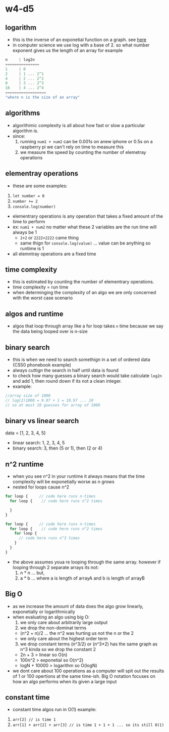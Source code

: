 # w4-d5

## logarithm
* this is the inverse of an exponetial function on a graph. see [here](https://www.google.com/url?sa=i&url=https%3A%2F%2Fwww.intmath.com%2Fblog%2Fmathematics%2Fhow-to-find-the-equation-of-a-logarithm-function-from-its-graph-11988&psig=AOvVaw2L38SRlMyH3Sk2XmP3hgzS&ust=1583028062731000&source=images&cd=vfe&ved=0CAIQjRxqFwoTCMiZ6ZzV9ecCFQAAAAAdAAAAABAD)
* in computer science we use log with a base of 2. so what number exponent gives us the length of an array for example
```js
n     | log2n
===============
1     | 0
2     | 1 ... 2^1
4     | 2 ... 2^2
8     | 3 ... 2^3
16    | 4 ... 2^4
==================
"where n is the size of an array"
```

## algorithms
* algorithimic complexity is all about how fast or slow a particular algorithm is.
* since:
  1. running `num1 + num2` can be 0.001s on anew iphone or 0.5s on a raspberry pi we can't rely on time to measure this
  2. we measure the speed by counting the number of elemetray operations

## elementray operations
* these are some examples:
1. `let number = 0`
1. `number += 2`
1. `console.log(number)`
* elementrary operations is any operation that takes a fixed amount of the time to perform
* ex: `num1 + num2` no matter what these 2 variables are the run time will always be 1
  * `2+2` or `2222+2222` came thing
  * same thign for `console.log(value)` ... value can be anything so runtime is 1
* all elemntray operations are a fixed time

## time complexity
* this is estimated by counting the number of elementrary operations. 
* time complexity = run time
* when determinging the complexity of an algo we are only concerned with the worst case scenario

## algos and runtime
* algos that loop through array like a for loop takes `n` time because we say the data being looped over is n-size

## binary search
* this is when we need to search somethign in a set of ordered data (CS50 phonebook example)
* always cuttign the search in half until data is found
* to check how many guesses a binary search would take calculate `log2n` and add 1, then round down if its not a clean integer.
* example:
```js
//array size of 1000
// log(2)1000 = 9.97 + 1 = 10.97 ... 10
// so at most 10 guesses for array of 1000
```

## binary vs linear search
data = [1, 2, 3, 4, 5]
* linear search: 1, 2, 3, 4, 5
* binary search: 3, then (5 or 1), then (2 or 4)

## n^2 runtime
* when you see n^2 in your runtime it always means that the time complexity will be exponetially worse as n grows
* nested for loops cause n^2
```js
for loop {     // code here runs n-times
  for loop {    // code here runs n^2 times

  }
}
```
```js
for loop {     // code here runs n-times
  for loop {    // code here runs n^2 times
    for loop {
      // code here runs n^3 times
    }
  }
}
```
* the above assumes youa re looping through the same array. however if looping through 2 separate arrays its not:
  1. n * n ... but,
  2. a * b ... where a is length of arrayA and b is length of arrayB

## Big O
* as we increase the amount of data does the algo grow linearly, exponetially or logarithmically
* when evaluating an algo using big O:
  1. we only care about arbitrarily large output
  1. we drop the non-dominat terms
    * (n^2 + n)/2 ... the n^2 was hurting us not the n or the 2
    * we only care about the highest order term
  3. we drop constant terms (n^3/2) or (n^3*2) has the same graph as n^3 kinda so we drop the constant 2
    * 2n + 3 > linear so O(n)
    * 100n^2 > exponetial so O(n^2)
    * logN + 10000 > logarithm so O(logN)
* we dont care about 100 operations as a computer will spit out the results of 1 or 100 opertions at the same time-ish. Big O notation focuses on how an algo performs when its given a large input

## constant time
* constant time algos run in O(1)
example:
1. `arr[2] // is time 1`
1. `arr[1] + arr[2] + arr[3] // is time 1 + 1 + 1 ... so its still O(1)`